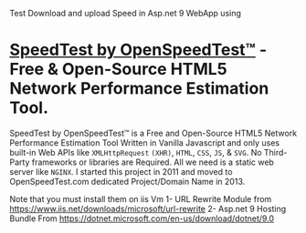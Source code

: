 Test Download and upload Speed in Asp.net 9 WebApp
using

#  **[SpeedTest by OpenSpeedTest™](https://openspeedtest.com?Run&ref=Github)** - Free & Open-Source HTML5 Network Performance Estimation Tool.

  

SpeedTest by OpenSpeedTest™ is a Free and Open-Source HTML5 Network Performance Estimation Tool Written in Vanilla Javascript and only uses built-in Web APIs like `XMLHttpRequest` `(XHR)`, `HTML`, `CSS`, `JS`, & `SVG`. No Third-Party frameworks or libraries are Required. All we need is a static web server like `NGINX`. I started this project in 2011 and moved to OpenSpeedTest.com dedicated Project/Domain Name in 2013.
  
Note that you must install them on iis Vm
1- URL Rewrite Module from https://www.iis.net/downloads/microsoft/url-rewrite
2- Asp.net 9  Hosting Bundle From https://dotnet.microsoft.com/en-us/download/dotnet/9.0
